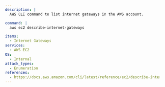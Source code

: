 ```yaml
---
description: |
  AWS CLI command to list internet gateways in the AWS account.

command: |
  aws ec2 describe-internet-gateways

items:
  - Internet Gateways
services:
  - AWS EC2
OS:
  - Internal
attack_types:
  - Enumeration
references:
  - https://docs.aws.amazon.com/cli/latest/reference/ec2/describe-internet-gateways.html
---
```

